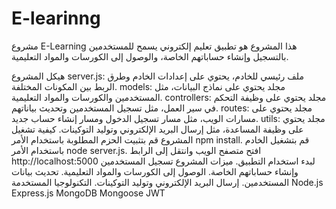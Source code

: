 # E-learinng
مشروع E-Learning
هذا المشروع هو تطبيق تعليم إلكتروني يسمح للمستخدمين بالتسجيل وإنشاء حساباتهم الخاصة، والوصول إلى الكورسات والمواد التعليمية.

هيكل المشروع
server.js: ملف رئيسي للخادم، يحتوي على إعدادات الخادم وطرق الربط بين المكونات المختلفة.
models: مجلد يحتوي على نماذج البيانات، مثل المستخدمين والكورسات والمواد التعليمية.
controllers: مجلد يحتوي على وظيفة التحكم في سير العمل، مثل تسجيل المستخدمين وتحديث بياناتهم.
routes: مجلد يحتوي على مسارات الويب، مثل مسار تسجيل الدخول ومسار إنشاء حساب جديد.
utils: مجلد يحتوي على وظيفة المساعدة، مثل إرسال البريد الإلكتروني وتوليد التوكينات.
كيفية تشغيل المشروع
قم بتثبيت الحزم المطلوبة باستخدام الأمر npm install.
قم بتشغيل الخادم باستخدام الأمر node server.js.
افتح متصفح الويب وانتقل إلى الرابط http://localhost:5000 لبدء استخدام التطبيق.
ميزات المشروع
تسجيل المستخدمين وإنشاء حساباتهم الخاصة.
الوصول إلى الكورسات والمواد التعليمية.
تحديث بيانات المستخدمين.
إرسال البريد الإلكتروني وتوليد التوكينات.
التكنولوجيا المستخدمة
Node.js
Express.js
MongoDB
Mongoose
JWT